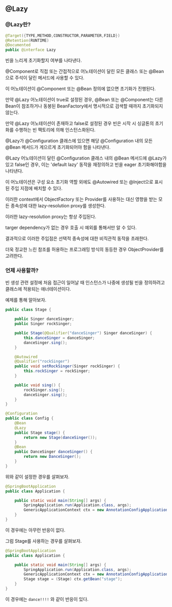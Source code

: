 ## @Lazy

### @Lazy란?

```java
@Target({TYPE,METHOD,CONSTRUCTOR,PARAMETER,FIELD})
@Retention(RUNTIME)
@Documented
public @interface Lazy
```

빈을 느리게 초기화할지 여부를 나타낸다.

@Component로 직접 또는 간접적으로 어노테이션이 달린 모든 클래스 또는 @Bean으로 주석이 달린 메서드에 사용할 수 있다.

이 어노테이션이 @Component 또는 @Bean 정의에 없으면 초기화가 진행된다. 

만약 @Lazy 어노테이션이 true로 설정된 경우, @Bean 또는 @Component는 다른 Bean이 참조하거나 동봉된 BeanFactory에서 명시적으로 검색할 때까지 초기화되지 않는다. 

만약 @Lazy 어노테이션이 존재하고 false로 설정된 경우 빈은 시작 시 싱글톤의 초기화를 수행하는 빈 팩토리에 의해 인스턴스화된다.



@Lazy가 @Configuration 클래스에 있으면 해당 @Configuration 내의 모든 @Bean 메서드가 게으르게 초기화되어야 함을 나타낸다. 

@Lazy 어노테이션이 달린 @Configuration 클래스 내의 @Bean 메서드에 @Lazy가 있고 false인 경우, 이는 'default lazy' 동작을 재정의하고 빈을 eager 초기화해야함을 나타낸다.

이 어노테이션은 구성 요소 초기화 역할 외에도 @Autowired 또는 @Inject으로 표시된 주입 지점에 배치할 수 있다.

이러한 context에서 ObjectFactory 또는 Provider를 사용하는 대신 영향을 받는 모든 종속성에 대한 lazy-resolution proxy를 생성한다. 

이러한  lazy-resolution proxy는 항상 주입된다. 

targer dependency가 없는 경우 호출 시 예외를 통해서만 알 수 있다. 

결과적으로 이러한 주입점은 선택적 종속성에 대한 비직관적 동작을 초래한다. 

더욱 정교한 느린 참조를 허용하는 프로그래밍 방식의 동등한 경우 ObjectProvider를 고려한다.



### 언제 사용할까?

빈 생성 관련 설정에 처음 접근이 일어날 때 인스턴스가 나중에 생성될 빈을 정의하려고 클래스에 적용되는 애너테이션이다.



예제를 통해 알아보자.

```java
public class Stage {

    public Singer danceSinger;
    public Singer rockSinger;

    public Stage(@Qualifier("danceSinger") Singer danceSinger) {
        this.danceSinger = danceSinger;
        danceSinger.sing();
    }

    @Autowired
    @Qualifier("rockSinger")
    public void setRockSinger(Singer rockSinger) {
        this.rockSinger = rockSinger;
    }

    public void sing() {
        rockSinger.sing();
        danceSinger.sing();
    }
}

@Configuration
public class Config {
    @Bean
    @Lazy
    public Stage stage() {
        return new Stage(danceSinger());
    }
    @Bean
    public DanceSinger danceSinger() {
        return new DanceSinger();
    }
}
```



위와 같이 설정한 경우를 살펴보자.

```java
@SpringBootApplication
public class Application {

    public static void main(String[] args) {
        SpringApplication.run(Application.class, args);
        GenericApplicationContext ctx = new AnnotationConfigApplicationContext(Config.class);
    }
}
```

이 경우에는 아무런 반응이 없다.



그럼 Stage를 사용하는 경우를 살펴보자.

```java
@SpringBootApplication
public class Application {

    public static void main(String[] args) {
        SpringApplication.run(Application.class, args);
        GenericApplicationContext ctx = new AnnotationConfigApplicationContext(Config.class);
        Stage stage = (Stage) ctx.getBean("stage");
    }
}
```

이 경우에는 `dance!!!!` 와 같이 반응이 있다.